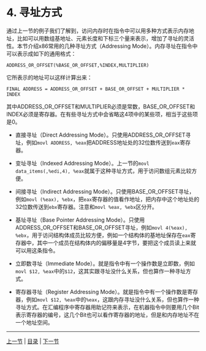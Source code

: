 # 4. 寻址方式

通过上一节的例子我们了解到，访问内存时在指令中可以用多种方式表示内存地址，比如可以用数组基地址、元素长度和下标三个量来表示，增加了寻址的灵活性。本节介绍x86常用的几种寻址方式（Addressing Mode）。内存寻址在指令中可以表示成如下的通用格式：

```
ADDRESS_OR_OFFSET(%BASE_OR_OFFSET,%INDEX,MULTIPLIER)
```

它所表示的地址可以这样计算出来：

```
FINAL ADDRESS = ADDRESS_OR_OFFSET + BASE_OR_OFFSET + MULTIPLIER * INDEX
```

其中ADDRESS_OR_OFFSET和MULTIPLIER必须是常数，BASE_OR_OFFSET和INDEX必须是寄存器。在有些寻址方式中会省略这4项中的某些项，相当于这些项是0。

- 直接寻址（Direct Addressing Mode）。只使用ADDRESS_OR_OFFSET寻址，例如`movl ADDRESS, %eax`把ADDRESS地址处的32位数传送到`eax`寄存器。

- 变址寻址（Indexed Addressing Mode）。上一节的`movl data_items(,%edi,4), %eax`就属于这种寻址方式，用于访问数组元素比较方便。

- 间接寻址（Indirect Addressing Mode）。只使用BASE_OR_OFFSET寻址，例如`movl (%eax), %ebx`，把`eax`寄存器的值看作地址，把内存中这个地址处的32位数传送到`ebx`寄存器。注意和`movl %eax, %ebx`区分开。

- 基址寻址（Base Pointer Addressing Mode）。只使用ADDRESS_OR_OFFSET和BASE_OR_OFFSET寻址，例如`movl 4(%eax), %ebx`，用于访问结构体成员比较方便，例如一个结构体的基地址保存在`eax`寄存器中，其中一个成员在结构体内的偏移量是4字节，要把这个成员读上来就可以用这条指令。

- 立即数寻址（Immediate Mode）。就是指令中有一个操作数是立即数，例如`movl $12, %eax`中的`$12`，这其实跟寻址没什么关系，但也算作一种寻址方式。

- 寄存器寻址（Register Addressing Mode）。就是指令中有一个操作数是寄存器，例如`movl $12, %eax`中的`%eax`，这跟内存寻址没什么关系，但也算作一种寻址方式。在汇编程序中寄存器用助记符来表示，在机器指令中则要用几个Bit表示寄存器的编号，这几个Bit也可以看作寄存器的地址，但是和内存地址不在一个地址空间。

---

[上一节](s03) | [目录](../index) | [下一节](s05) 
